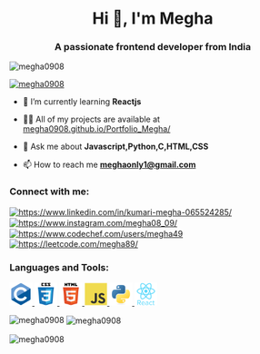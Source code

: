 <h1 align="center">Hi 👋, I'm Megha</h1>
<h3 align="center">A passionate frontend developer from India</h3>

<p align="left"> <img src="https://komarev.com/ghpvc/?username=megha0908&label=Profile%20views&color=0e75b6&style=flat" alt="megha0908" /> </p>

<p align="left"> <a href="https://github.com/ryo-ma/github-profile-trophy"><img src="https://github-profile-trophy.vercel.app/?username=megha0908" alt="megha0908" /></a> </p>

- 🌱 I’m currently learning **Reactjs**

- 👨‍💻 All of my projects are available at [megha0908.github.io/Portfolio_Megha/](megha0908.github.io/Portfolio_Megha/)

- 💬 Ask me about **Javascript,Python,C,HTML,CSS**

- 📫 How to reach me **meghaonly1@gmail.com**

<h3 align="left">Connect with me:</h3>
<p align="left">
<a href="https://linkedin.com/in/https://www.linkedin.com/in/kumari-megha-065524285/" target="blank"><img align="center" src="https://raw.githubusercontent.com/rahuldkjain/github-profile-readme-generator/master/src/images/icons/Social/linked-in-alt.svg" alt="https://www.linkedin.com/in/kumari-megha-065524285/" height="30" width="40" /></a>
<a href="https://instagram.com/https://www.instagram.com/megha08_09/" target="blank"><img align="center" src="https://raw.githubusercontent.com/rahuldkjain/github-profile-readme-generator/master/src/images/icons/Social/instagram.svg" alt="https://www.instagram.com/megha08_09/" height="30" width="40" /></a>
<a href="https://www.codechef.com/users/https://www.codechef.com/users/megha49" target="blank"><img align="center" src="https://cdn.jsdelivr.net/npm/simple-icons@3.1.0/icons/codechef.svg" alt="https://www.codechef.com/users/megha49" height="30" width="40" /></a>
<a href="https://www.leetcode.com/https://leetcode.com/megha89/" target="blank"><img align="center" src="https://raw.githubusercontent.com/rahuldkjain/github-profile-readme-generator/master/src/images/icons/Social/leet-code.svg" alt="https://leetcode.com/megha89/" height="30" width="40" /></a>
</p>

<h3 align="left">Languages and Tools:</h3>
<p align="left"> <a href="https://www.cprogramming.com/" target="_blank" rel="noreferrer"> <img src="https://raw.githubusercontent.com/devicons/devicon/master/icons/c/c-original.svg" alt="c" width="40" height="40"/> </a> <a href="https://www.w3schools.com/css/" target="_blank" rel="noreferrer"> <img src="https://raw.githubusercontent.com/devicons/devicon/master/icons/css3/css3-original-wordmark.svg" alt="css3" width="40" height="40"/> </a> <a href="https://www.w3.org/html/" target="_blank" rel="noreferrer"> <img src="https://raw.githubusercontent.com/devicons/devicon/master/icons/html5/html5-original-wordmark.svg" alt="html5" width="40" height="40"/> </a> <a href="https://developer.mozilla.org/en-US/docs/Web/JavaScript" target="_blank" rel="noreferrer"> <img src="https://raw.githubusercontent.com/devicons/devicon/master/icons/javascript/javascript-original.svg" alt="javascript" width="40" height="40"/> </a><a href="https://www.python.org" target="_blank" rel="noreferrer"> <img src="https://raw.githubusercontent.com/devicons/devicon/master/icons/python/python-original.svg" alt="python" width="40" height="40"/> </a> <a href="https://reactjs.org/" target="_blank" rel="noreferrer"> <img src="https://raw.githubusercontent.com/devicons/devicon/master/icons/react/react-original-wordmark.svg" alt="react" width="40" height="40"/> </a> </p>

<p><img align="left" src="https://github-readme-stats.vercel.app/api/top-langs?username=megha0908&show_icons=true&locale=en&layout=compact" alt="megha0908" /></p>

<p>&nbsp;<img align="center" src="https://github-readme-stats.vercel.app/api?username=megha0908&show_icons=true&locale=en" alt="megha0908" /></p>

<p><img align="center" src="https://github-readme-streak-stats.herokuapp.com/?user=megha0908&" alt="megha0908" /></p>
